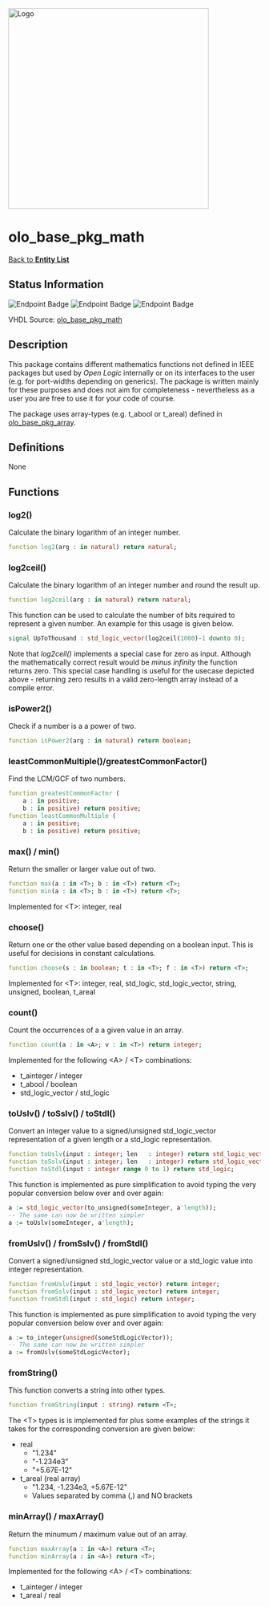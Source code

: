 <img src="../Logo.png" alt="Logo" width="400">

# olo_base_pkg_math

[Back to **Entity List**](../EntityList.md)

## Status Information

![Endpoint Badge](https://img.shields.io/endpoint?url=https://storage.googleapis.com/open-logic-badges/coverage/olo_base_pkg_math.json?cacheSeconds=0)
![Endpoint Badge](https://img.shields.io/endpoint?url=https://storage.googleapis.com/open-logic-badges/branches/olo_base_pkg_math.json?cacheSeconds=0)
![Endpoint Badge](https://img.shields.io/endpoint?url=https://storage.googleapis.com/open-logic-badges/issues/olo_base_pkg_math.json?cacheSeconds=0)

VHDL Source: [olo_base_pkg_math](../../src/base/vhdl/olo_base_pkg_math.vhd)

## Description

This package contains different mathematics functions not defined in IEEE packages but used by _Open Logic_ internally
or on its interfaces to the user (e.g. for port-widths depending on generics). The package is written mainly for these
purposes and does not aim for completeness - nevertheless as a user you are free to use it for your code of course.

The package uses array-types (e.g. t_abool or t_areal) defined in [olo_base_pkg_array](./olo_base_pkg_array.md).

## Definitions

None

## Functions

### log2()

Calculate the binary logarithm of an integer number.

```vhdl
function log2(arg : in natural) return natural;
```

### log2ceil()

Calculate the binary logarithm of an integer number and round the result up.

```vhdl
function log2ceil(arg : in natural) return natural;
```

This function can be used to calculate the number of bits required to represent a given number. An example for this
usage is given below.

```vhdl
signal UpToThousand : std_logic_vector(log2ceil(1000)-1 downto 0);
```

Note that _log2ceil()_ implements a special case for zero as input. Although the mathematically correct result would be
_minus infinity_ the function returns zero. This special case handling is useful for the usecase depicted above -
returning zero results in a valid zero-length array instead of a compile error.

### isPower2()

Check if a number is a a power of two.

```vhdl
function isPower2(arg : in natural) return boolean;
```

### leastCommonMultiple()/greatestCommonFactor()

Find the LCM/GCF of two numbers.

```vhdl
function greatestCommonFactor (
    a : in positive;
    b : in positive) return positive;
function leastCommonMultiple (
    a : in positive;
    b : in positive) return positive;
```

### max() / min()

Return the smaller or larger value out of two.

```vhdl
function max(a : in <T>; b : in <T>) return <T>;
function min(a : in <T>; b : in <T>) return <T>; 
```

Implemented for \<T\>: integer, real

### choose()

Return one or the other value based depending on a boolean input. This is useful for decisions in constant calculations.

```vhdl
function choose(s : in boolean; t : in <T>; f : in <T>) return <T>;
```

Implemented for \<T\>: integer, real, std_logic, std_logic_vector, string, unsigned, boolean, t_areal

### count()

Count the occurrences of a a given value in an array.

```vhdl
function count(a : in <A>; v : in <T>) return integer;
```

Implemented for the following \<A\> / \<T\> combinations:

- t_ainteger / integer
- t_abool / boolean
- std_logic_vector / std_logic

### toUslv() / toSslv() / toStdl()

Convert an integer value to a signed/unsigned std_logic_vector representation of a given length or a std_logic
representation.

```vhdl
function toUslv(input : integer; len   : integer) return std_logic_vector;
function toSslv(input : integer; len   : integer) return std_logic_vector;
function toStdl(input : integer range 0 to 1) return std_logic;
```

This function is implemented as pure simplification to avoid typing the very popular conversion below over and over
again:

```vhdl
a := std_logic_vector(to_unsigned(someInteger, a'length));
-- The same can now be written simpler
a := toUslv(someInteger, a'length);
```

### fromUslv() / fromSslv() / fromStdl()

Convert a signed/unsigned std_logic_vector value or a std_logic value into integer representation.

```vhdl
function fromUslv(input : std_logic_vector) return integer;
function fromSslv(input : std_logic_vector) return integer;
function fromStdl(input : std_logic) return integer;
```

This function is implemented as pure simplification to avoid typing the very popular conversion below over and over
again:

```vhdl
a := to_integer(unsigned(someStdLogicVector));
-- The same can now be written simpler
a := fromUslv(someStdLogicVector);
```

### fromString()

This function converts a string into other types.

```vhdl
function fromString(input : string) return <T>;
```

The \<T\> types is is implemented for plus some examples of the strings it takes for the corresponding conversion are
given below:

- real
  - "1.234"
  - "-1.234e3"
  - "+5.67E-12"
- t_areal (real array)
  - "1.234, -1.234e3, +5.67E-12"
  - Values separated by comma (,) and NO brackets

### minArray() / maxArray()

Return the minumum / maximum value out of an array.

```vhdl
function maxArray(a : in <A>) return <T>;
function minArray(a : in <A>) return <T>;
```

Implemented for the following \<A\> / \<T\> combinations:

- t_ainteger / integer
- t_areal / real
